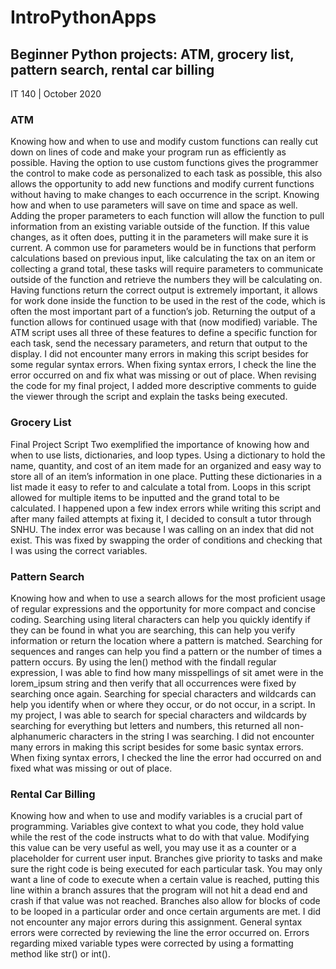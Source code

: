 # IntroPythonApps
## Beginner Python projects: ATM, grocery list, pattern search, rental car billing
IT 140 | October 2020

### ATM
Knowing how and when to use and modify custom functions can really cut down on lines of code and make your program run as efficiently as possible. Having the option to use custom functions gives the programmer the control to make code as personalized to each task as possible, this also allows the opportunity to add new functions and modify current functions without having to make changes to each occurrence in the script. Knowing how and when to use parameters will save on time and space as well. Adding the proper parameters to each function will allow the function to pull information from an existing variable outside of the function. If this value changes, as it often does, putting it in the parameters will make sure it is current. A common use for parameters would be in functions that perform calculations based on previous input, like calculating the tax on an item or collecting a grand total, these tasks will require parameters to communicate outside of the function and retrieve the numbers they will be calculating on. Having functions return the correct output is extremely important, it allows for work done inside the function to be used in the rest of the code, which is often the most important part of a function’s job. Returning the output of a function allows for continued usage with that (now modified) variable. The ATM script uses all three of these features to define a specific function for each task, send the necessary parameters, and return that output to the display. I did not encounter many errors in making this script besides for some regular syntax errors. When fixing syntax errors, I check the line the error occurred on and fix what was missing or out of place. When revising the code for my final project, I added more descriptive comments to guide the viewer through the script and explain the tasks being executed.

### Grocery List
Final Project Script Two exemplified the importance of knowing how and when to use lists, dictionaries, and loop types. Using a dictionary to hold the name, quantity, and cost of an item made for an organized and easy way to store all of an item’s information in one place. Putting these dictionaries in a list made it easy to refer to and calculate a total from. Loops in this script allowed for multiple items to be inputted and the grand total to be calculated. I happened upon a few index errors while writing this script and after many failed attempts at fixing it, I decided to consult a tutor through SNHU. The index error was because I was calling on an index that did not exist. This was fixed by swapping the order of conditions and checking that I was using the correct variables.

### Pattern Search
Knowing how and when to use a search allows for the most proficient usage of regular expressions and the opportunity for more compact and concise coding. Searching using literal characters can help you quickly identify if they can be found in what you are searching, this can help you verify information or return the location where a pattern is matched. Searching for sequences and ranges can help you find a pattern or the number of times a pattern occurs. By using the len() method with the findall regular expression, I was able to find how many misspellings of sit amet were in the lorem_ipsum string and then verify that all occurrences were fixed by searching once again. Searching for special characters and wildcards can help you identify when or where they occur, or do not occur, in a script. In my project, I was able to search for special characters and wildcards by searching for everything but letters and numbers, this returned all non-alphanumeric characters in the string I was searching. I did not encounter many errors in making this script besides for some basic syntax errors. When fixing syntax errors, I checked the line the error had occurred on and fixed what was missing or out of place. 

### Rental Car Billing
Knowing how and when to use and modify variables is a crucial part of programming. Variables give context to what you code, they hold value while the rest of the code instructs what to do with that value. Modifying this value can be very useful as well, you may use it as a counter or a placeholder for current user input. Branches give priority to tasks and make sure the right code is being executed for each particular task. You may only want a line of code to execute when a certain value is reached, putting this line within a branch assures that the program will not hit a dead end and crash if that value was not reached. Branches also allow for blocks of code to be looped in a particular order and once certain arguments are met. I did not encounter any major errors during this assignment. General syntax errors were corrected by reviewing the line the error occurred on. Errors regarding mixed variable types were corrected by using a formatting method like str() or int().

